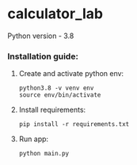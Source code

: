 # calculator_lab

Python version - 3.8

### Installation guide:

1. Create and activate python env:

   ```
   python3.8 -v venv env
   source env/bin/activate
   ```
2. Install requirements:

   ```
   pip install -r requirements.txt
   ```
3. Run app:

   ```
   python main.py

   ```
